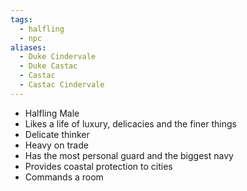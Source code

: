 ```yaml
---
tags:
  - halfling
  - npc
aliases:
  - Duke Cindervale
  - Duke Castac
  - Castac
  - Castac Cindervale
---
```

- Halfling Male
- Likes a life of luxury, delicacies and the finer things
- Delicate thinker
- Heavy on trade
- Has the most personal guard and the biggest navy
- Provides coastal protection to cities
- Commands a room